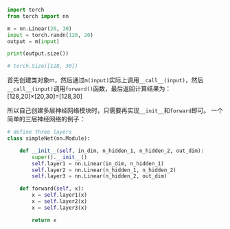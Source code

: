 ```python
import torch
from torch import nn

m = nn.Linear(20, 30)
input = torch.randn(128, 20)
output = m(input)

print(output.size())

# torch.Size([128, 30])
```

首先创建类对象m，然后通过`m(input)`实际上调用`__call__(input)`，然后`__call__(input)`调用`forward()`函数，最后返回计算结果为：
[128,20]×[20,30]=[128,30]

所以自己创建多层神经网络模块时，只需要再实现`__init__`和`forward`即可。
一个简单的三层神经网络的例子：

```python
# define three layers
class simpleNet(nn.Module):

    def __init__(self, in_dim, n_hidden_1, n_hidden_2, out_dim):
        super().__init__()
        self.layer1 = nn.Linear(in_dim, n_hidden_1)
        self.layer2 = nn.Linear(n_hidden_1, n_hidden_2)
        self.layer3 = nn.Linear(n_hidden_2, out_dim)

    def forward(self, x):
        x = self.layer1(x)
        x = self.layer2(x)
        x = self.layer3(x)

        return x

```

